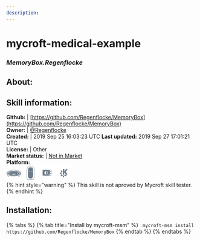 ```yaml
---  
description:   
---  
```

# mycroft-medical-example  
### _MemoryBox.Regenflocke_  
## About:  


## Skill information:  
**Github:** | [https://github.com/Regenflocke/MemoryBox](https://github.com/Regenflocke/MemoryBox)  
**Owner:** | [@Regenflocke](https://github.com/Regenflocke)  
**Created:** | 2019 Sep 25 16:03:23 UTC  **Last updated:** 2019 Sep 27 17:01:21 UTC  
**License:** | Other  
**Market status:** | [Not in Market](https://market.mycroft.ai/skill/)  
**Platform:**  
 ![](../.gitbook/assets/mark-1-icon.png)  ![](../.gitbook/assets/mark-2-icon.png)  ![](../.gitbook/assets/picroft-icon.png)  ![](../.gitbook/assets/kde.png)   
{% hint style="warning" %}
This skill is not aproved by Mycroft skill tester.
{% endhint %}
    
## Installation:  
{% tabs %}
{% tab title="Install by mycroft-msm" %}
``` mycroft-msm install https://github.com/Regenflocke/MemoryBox```
{% endtab %}
  {% endtabs %}
  